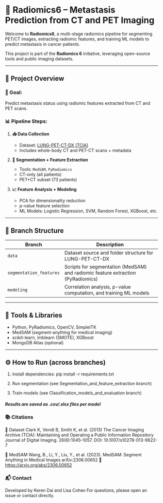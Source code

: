 # 🧬 Radiomics6 – Metastasis Prediction from CT and PET Imaging

Welcome to **Radiomics6**, a multi-stage radiomics pipeline for segmenting PET/CT images, extracting radiomic features, and training ML models to predict metastasis in cancer patients.

This project is part of the **Radiomics 6** initiative, leveraging open-source tools and public imaging datasets.

---

## 🧪 Project Overview

### 🎯 Goal:
Predict metastasis status using radiomic features extracted from CT and PET scans.

### 📊 Pipeline Steps:

1. **📥 Data Collection**  
   - Dataset: [LUNG-PET-CT-DX (TCIA)](https://www.cancerimagingarchive.net/collections/lung-pet-ct-dx)  
   - Includes whole-body CT and PET-CT scans + metadata

2. **🧠 Segmentation + Feature Extraction**  
   - Tools: `MedSAM`, `PyRadiomics`  
   - CT-only (all patients)  
   - PET+CT subset (73 patients)

3. **📈 Feature Analysis + Modeling**  
   - PCA for dimensionality reduction  
   - p-value feature selection  
   - ML Models: Logistic Regression, SVM, Random Forest, XGBoost, etc.

---

## 🧩 Branch Structure

| Branch | Description |
|--------|-------------|
| `data` | Dataset source and folder structure for LUNG-PET-CT-DX |
| `segmentation_features` | Scripts for segmentation (MedSAM) and radiomic feature extraction (PyRadiomics) |
| `modeling` | Correlation analysis, p-value computation, and training ML models |

---

## 🧰 Tools & Libraries

- Python, PyRadiomics, OpenCV, SimpleITK  
- MedSAM (segment-anything for medical imaging)  
- scikit-learn, imblearn (SMOTE), XGBoost  
- MongoDB Atlas (optional)

---

## ⚙️ How to Run (across branches)

1. Install dependencies:
pip install -r requirements.txt

2. Run segmentation (see Segmentation_and_feature_extraction branch)

3. Train models (see Classification_models_and_evaluation branch)

##### Results are saved as .csv/.xlsx files per model

### 📚 Citations
📁 Dataset
Clark K, Vendt B, Smith K, et al. (2013)
The Cancer Imaging Archive (TCIA): Maintaining and Operating a Public Information Repository
Journal of Digital Imaging. 26(6):1045–1057.
DOI: 10.1007/s10278-013-9622-7

🧠 MedSAM
Wang, B., Li, Y., Liu, Y., et al. (2023).
MedSAM: Segment Anything in Medical Images
arXiv:2306.00652
🔗 https://arxiv.org/abs/2306.00652

### 📬 Contact
Developed by Keren Dai and Lisa Cohen
For questions, please open an issue or contact directly.


